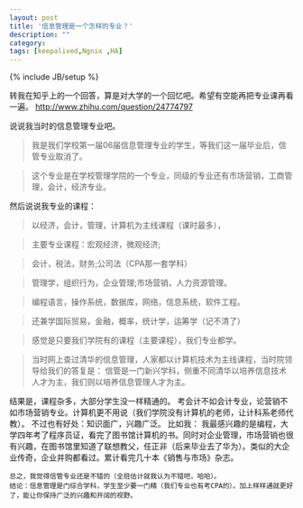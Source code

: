 ```yaml
---
layout: post
title: '信息管理是一个怎样的专业？'
description: ""
category: 
tags: [keepalived,Ngnix ,HA]
---
```

{% include JB/setup %}



转我在知乎上的一个回答，算是对大学的一个回忆吧。希望有空能再把专业课再看一遍。
http://www.zhihu.com/question/24774797

说说我当时的信息管理专业吧。
>我是我们学校第一届06届信息管理专业的学生，等我们这一届毕业后，信管专业取消了。

>这个专业是在学校管理学院的一个专业，同级的专业还有市场营销，工商管理，会计，经济专业。

然后说说我专业的课程：

>以经济，会计，管理，计算机为主线课程（课时最多），

>主要专业课程：宏观经济，微观经济; 

>会计，税法，财务;公司法（CPA那一套学科） 

>管理学，组织行为，企业管理;市场营销，人力资源管理。

>编程语言，操作系统，数据库，网络，信息系统，软件工程。

>还兼学国际贸易，金融，概率，统计学，运筹学（记不清了）

>感觉是只要我们学院有的课程（主要课程），我们专业都学。

>当时网上查过清华的信息管理，人家都以计算机技术为主线课程，当时院领导给我们的答复是： 信管是一门新兴学科，侧重不同清华以培养信息技术人才为主，我们则以培养信息管理人才为主。

结果是，课程杂多，大部分学生没一样精通的。 考会计不如会计专业，论营销不如市场营销专业。计算机更不用说（我们学院没有计算机的老师，让计科系老师代教）。
不过也有好处：知识面广，兴趣广泛。
比如我：
我最感兴趣的是编程，大学四年考了程序员证，看完了图书馆计算机的书。同时对企业管理，市场营销也很有兴趣，在图书馆里知道了联想教父，任正非（后来毕业去了华为）。类似的大企业传奇，企业并购都看过。累计看完几十本《销售与市场》杂志。

	总之，我觉得信管专业还是不错的（全班估计就我认为不错吧，哈哈）。
	结论：信息管理是门综合学科，学生至少要一门精（我们专业也有考CPA的）。加上样样通就更好了，能让你保持广泛的兴趣和开阔的视野。

